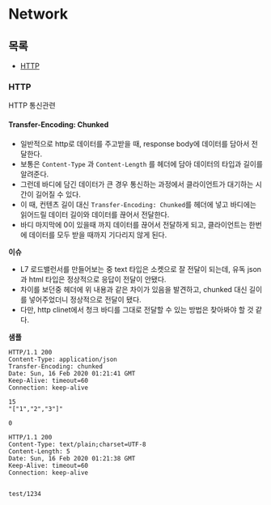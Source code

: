 # Network

## 목록

* [HTTP](#HTTP)

### HTTP

HTTP 통신관련

#### Transfer-Encoding: Chunked

* 일반적으로 http로 데이터를 주고받을 때, response body에 데이터를 담아서 전달한다.
* 보통은 `Content-Type` 과 `Content-Length` 를 헤더에 담아 데이터의 타입과 길이를 알려준다.
* 그런데 바디에 담긴 데이터가 큰 경우 통신하는 과정에서 클라이언트가 대기하는 시간이 길어질 수 있다.
* 이 때, 컨텐츠 길이 대신 `Transfer-Encoding: Chunked`를 헤더에 넣고 바디에는 읽어드릴 데이터 길이와 데이터를 끊어서 전달한다.
* 바디 마지막에 0이 있을때 까지 데이터를 끊어서 전달하게 되고, 클라이언트는 한번에 데이터를 모두 받을 때까지 기다리지 않게 된다.

**이슈**

* L7 로드밸런서를 만들어보는 중 text 타입은 소켓으로 잘 전달이 되는데, 유독 json과 html 타입은 정상적으로 응답이 전달이 안됐다.
* 차이를 보던중 헤더에 위 내용과 같은 차이가 있음을 발견하고, chunked 대신 길이를 넣어주었더니 정상적으로 전달이 됐다.
* 다만, http clinet에서 청크 바디를 그대로 전달할 수 있는 방법은 찾아봐야 할 것 같다.

**샘플**

```http
HTTP/1.1 200 
Content-Type: application/json
Transfer-Encoding: chunked
Date: Sun, 16 Feb 2020 01:21:41 GMT
Keep-Alive: timeout=60
Connection: keep-alive

15
"["1","2","3"]"

0
```

```http
HTTP/1.1 200 
Content-Type: text/plain;charset=UTF-8
Content-Length: 5
Date: Sun, 16 Feb 2020 01:21:38 GMT
Keep-Alive: timeout=60
Connection: keep-alive


test/1234
```

